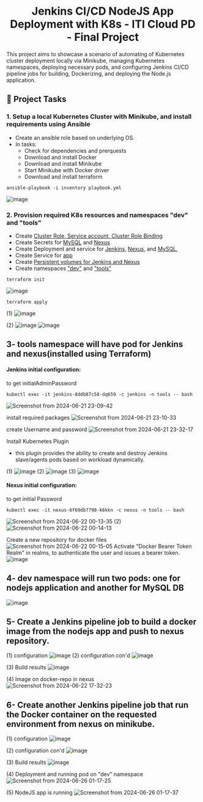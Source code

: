 <h1 align="center" id="title">Jenkins CI/CD NodeJS App Deployment with K8s - ITI Cloud PD - Final Project</h1>

<p id="description">This project aims to showcase a scenario of automating of Kubernetes cluster deployment locally via Minikube, managing Kubernetes namespaces, deploying necessary pods, and configuring Jenkins CI/CD pipeline jobs for building, Dockerizing, and deploying the Node.js application.</p>


<h2 id="demo">📝 Project Tasks</h2>

<h3 id=task1">1. Setup a local Kubernetes Cluster with Minikube, and install requirements using Ansible</h3>

- Create an ansible role based on underlying OS.
- In tasks:
  - Check for dependencies and prerquests
  - Download and install Docker
  - Download and install Minikube
  - Start Minikube with Docker driver
  - Download and install terraform
```
ansible-playbook -i inventory playbook.yml
```
![image](https://github.com/ember52/ITI_Final_Project/assets/69374852/6dfa1027-49ea-424e-9e60-0d92171234be)

<h3 id=task2">2. Provision required K8s resources and namespaces "dev" and "tools"</h3>

- Create [Cluster Role, Service account, Cluster Role Binding](terraform/service-account.tf)
- Create Secrets for [MySQL](terraform/MySqlSecret.tf) and [Nexus](terraform/nexus-secret.tf)
- Create Deployment and service for [Jenkins](terraform/Jenkins.tf), [Nexus](terraform/nexus.tf), and [MySQL](terraform/MySql.tf),
- Create Service for [app](terraform/appService.tf)
- Create [Persistent volumes for Jenkins and Nexus](terraform/persistent-volumes.tf)
- Create namespaces ["dev"](terraform/namespaces.tf) and ["tools"](terraform/namespaces.tf)

```
terraform init
```
![image](https://github.com/ember52/ITI_Final_Project/assets/69374852/49874c37-4831-4fbe-913d-5375f0b4cf8f)

```
terraform apply
```
(1)
![image](https://github.com/ember52/ITI_Final_Project/assets/69374852/cad70001-a0b3-4370-a065-c0897709539e)

(2)
![image](https://github.com/ember52/ITI_Final_Project/assets/69374852/6fd0cf40-f0ae-4493-966b-dc1b3b3d7bfb)
![image](https://github.com/ember52/ITI_Final_Project/assets/69374852/34d60fd1-a59f-4cfa-90f2-e628c956871f)


## 3- tools namespace will have pod for Jenkins and nexus(installed using Terraform)
#### Jenkins initial configuration:

to get initialAdminPassword
```
kubectl exec -it jenkins-8ddb87c58-dq659 -c jenkins -n tools -- bash
```
![Screenshot from 2024-06-21 23-09-42](https://github.com/ember52/ITI_Final_Project/assets/69374852/a89cba58-0130-48d7-aa1b-4675e9ec9fdd)

install required packages
![Screenshot from 2024-06-21 23-10-33](https://github.com/ember52/ITI_Final_Project/assets/69374852/5bbdaa19-8cd8-4741-bfe0-1985a2cc0a11)

create Username and password
![Screenshot from 2024-06-21 23-32-17](https://github.com/ember52/ITI_Final_Project/assets/69374852/56b8555e-2eb6-4cdb-bdf1-38db5fb8c5df)

Install Kubernetes Plugin
* this plugin provides the ability to create and destroy Jenkins slave/agents pods based on workload dynamically.

(1)
![image](https://github.com/ember52/ITI_Final_Project/assets/69374852/81fcbaac-7880-4e02-8ed6-6c4b7541cf97)
(2)
![image](https://github.com/ember52/ITI_Final_Project/assets/69374852/0c62751c-de6a-450c-94a5-4e8c9d6bf33b)
(3)
![image](https://github.com/ember52/ITI_Final_Project/assets/69374852/babd181f-a5e5-473c-8a24-c0243f3bd96d)

#### Nexus initial configuration:

to get initial Password
```
kubectl exec -it nexus-6f69db7798-k6kkn -c nexus -n tools -- bash
```
![Screenshot from 2024-06-22 00-13-35](https://github.com/ember52/ITI_Final_Project/assets/69374852/f2b50799-df32-4edf-9b1a-083fa4844825)
(2)
![Screenshot from 2024-06-22 00-14-13](https://github.com/ember52/ITI_Final_Project/assets/69374852/acfed911-f2b3-4e67-9f84-064a7da46e92)

Create a new repository for docker files
![Screenshot from 2024-06-22 00-15-05](https://github.com/ember52/ITI_Final_Project/assets/69374852/d4319ede-0587-4dbd-86b8-881dc7a361c2)
Activate "Docker Bearer Token Realm" in realms, to authenticate the user and issues a bearer token.
![image](https://github.com/ember52/ITI_Final_Project/assets/69374852/80ad9925-2505-4b30-992f-30d84a68b674)


## 4- dev namespace will run two pods: one for nodejs application and another for MySQL DB
![image](https://github.com/ember52/ITI_Final_Project/assets/69374852/280602b0-659f-4275-aaa1-0f35db4f2b0d)

## 5- Create a Jenkins pipeline job to build a docker image from the nodejs app and push to nexus repository.
(1) configuration
![image](https://github.com/ember52/ITI_Final_Project/assets/69374852/444ad771-d698-4ab8-991c-8a238eaf1a84)
(2) configuration con'd
![image](https://github.com/ember52/ITI_Final_Project/assets/69374852/b7c1ebd8-ea0d-43ca-8b7b-1b91de1e6d7f)

(3) Build results
![image](https://github.com/ember52/ITI_Final_Project/assets/69374852/04ca9c44-2aee-4fd1-b3c9-8183c992484b)

(4) Image on docker-repo in nexus
![Screenshot from 2024-06-22 17-32-23](https://github.com/ember52/ITI_Final_Project/assets/69374852/fa912486-6c6b-4ba4-96b5-be678f7a90da)

## 6- Create another Jenkins pipeline job that run the Docker container on the requested environment from nexus on minikube.
(1) configuration
![image](https://github.com/ember52/ITI_Final_Project/assets/69374852/bc04aa0d-2358-4e3b-9bde-75c2a34ea91a)

(2) configuration con'd
![image](https://github.com/ember52/ITI_Final_Project/assets/69374852/291de061-256b-401a-8f0c-36d5690ea152)

(3) Build results
![image](https://github.com/ember52/ITI_Final_Project/assets/69374852/e5f71989-70d2-48ed-93b8-b4a95360813a)

(4) Deployment and running pod on "dev" namespace
![Screenshot from 2024-06-26 01-17-25](https://github.com/ember52/ITI_Final_Project/assets/69374852/a23b2182-804d-4539-8b73-bc926fb8e76a)

(5) NodeJS app is running
![Screenshot from 2024-06-26 01-17-37](https://github.com/ember52/ITI_Final_Project/assets/69374852/b74c5b8b-2891-4e30-893a-bc13a82de480)


